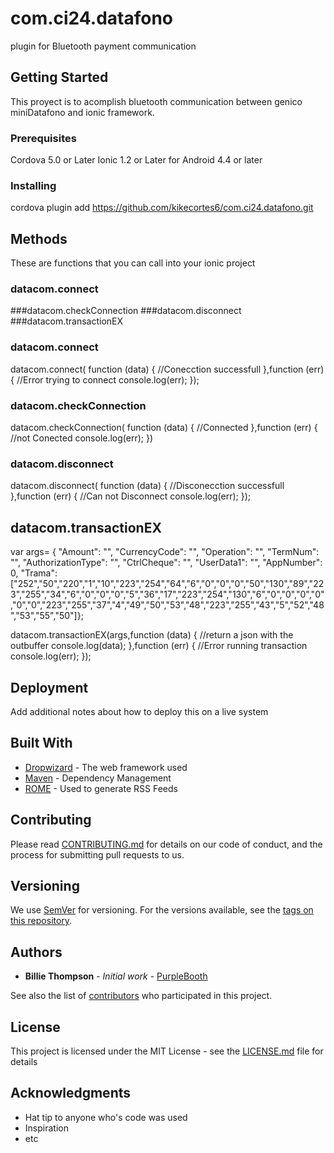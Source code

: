 # com.ci24.datafono

plugin for Bluetooth payment communication

## Getting Started

This proyect is to acomplish bluetooth communication between genico miniDatafono and ionic framework.

### Prerequisites

Cordova 5.0 or Later
Ionic 1.2 or Later
for Android 4.4 or later

### Installing

cordova plugin add https://github.com/kikecortes6/com.ci24.datafono.git

## Methods

These are functions that you can call into your ionic project

### datacom.connect 
###datacom.checkConnection 
###datacom.disconnect 
###datacom.transactionEX

### datacom.connect

datacom.connect(
function (data) {
 //Conecction successfull 
 },function (err) { 
 //Error trying to connect console.log(err); 
 });

### datacom.checkConnection

datacom.checkConnection(
function (data) { 
//Connected 
},function (err) { 
//not Conected console.log(err); 
})


###  datacom.disconnect

datacom.disconnect(
function (data) { 
//Disconecction successfull 
},function (err) { 
//Can not Disconnect console.log(err); 
});

## datacom.transactionEX

var args= {
"Amount": "",
"CurrencyCode": "",
"Operation": "",
"TermNum": "",
"AuthorizationType": "",
"CtrlCheque": "",
"UserData1": "",
"AppNumber": 0,
"Trama":["252","50","220","1","10","223","254","64","6","0","0","0","50","130","89","223","255","34","6","0","0","0","5","36","17","223","254","130","6","0","0","0","0","0","0","223","255","37","4","49","50","53","48","223","255","43","5","52","48","53","55","50"]};


datacom.transactionEX(args,function (data) {
  //return a json with the outbuffer 
  console.log(data);
},function (err) {
//Error running transaction
  console.log(err);
});


## Deployment

Add additional notes about how to deploy this on a live system

## Built With

* [Dropwizard](http://www.dropwizard.io/1.0.2/docs/) - The web framework used
* [Maven](https://maven.apache.org/) - Dependency Management
* [ROME](https://rometools.github.io/rome/) - Used to generate RSS Feeds

## Contributing

Please read [CONTRIBUTING.md](https://gist.github.com/PurpleBooth/b24679402957c63ec426) for details on our code of conduct, and the process for submitting pull requests to us.

## Versioning

We use [SemVer](http://semver.org/) for versioning. For the versions available, see the [tags on this repository](https://github.com/your/project/tags). 

## Authors

* **Billie Thompson** - *Initial work* - [PurpleBooth](https://github.com/PurpleBooth)

See also the list of [contributors](https://github.com/your/project/contributors) who participated in this project.

## License

This project is licensed under the MIT License - see the [LICENSE.md](LICENSE.md) file for details

## Acknowledgments

* Hat tip to anyone who's code was used
* Inspiration
* etc
